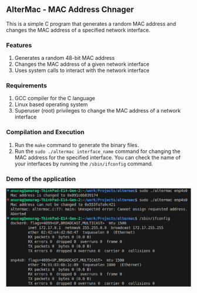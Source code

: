 ## AlterMac - MAC Address Chnager
This is a simple C program that generates a random MAC address and changes the MAC address of a specified network interface.

### Features
1. Generates a random 48-bit MAC address
2. Changes the MAC address of a given network interface
3. Uses system calls to interact with the network interface

### Requirements
1. GCC compiler for the C language
2. Linux based operating system
3. Superuser (root) privileges to change the MAC address of a network interface

### Compilation and Execution
1. Run the `make` command to generate the binary files.
2. Run the `sudo ./altermac interface_name` command for changing the MAC address for the specified interface.
You can check the name of your interfaces by running the `/sbin/ifconfig` command.

### Demo of the application
![Image](public/example.png)
